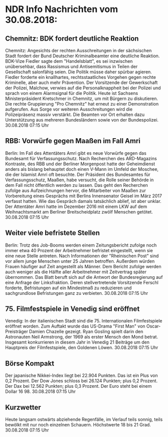 # NDR Info Nachrichten vom 30.08.2018:


## Chemnitz: BDK fordert deutliche Reaktion
Chemnitz: Angesichts der rechten Ausschreitungen in der sächsischen Stadt fordert der Bund Deutscher Kriminalbeamter eine deutliche Reaktion. BDK-Vize Fiedler sagte dem "Handelsblatt", es sei inzwischen unübersehbar, dass Rassismus und Antisemitismus in Teilen der Gesellschaft salonfähig seien. Die Politik müsse daher spürbar agieren. Fiedler forderte ein knallhartes, rechtsstaatliches Vorgehen gegen rechte Kriminelle, aber auch mehr Prävention. Der Vorsitzende der Gewerkschaft der Polizei, Malchow, verwies auf die Personalknappheit bei der Polizei und sprach von einem Alarmsignal für die Politik. Heute ist Sachsens Ministerpräsident Kretschmer in Chemnitz, um mit Bürgern zu diskutieren. Die rechte Gruppierung "Pro Chemnitz" hat erneut zu einer Demonstration aufgerufen. Aus Sorge vor weiteren Ausschreitungen wird die Polizeipräsenz massiv verstärkt. Die Beamten vor Ort erhalten dazu Unterstützung aus mehreren Bundesländern sowie von der Bundespolizei. 30.08.2018 07:15 Uhr 

## RBB: Vorwürfe gegen Maaßen im Fall Amri
Berlin: Im Fall des Attentäters Amri gibt es neue Vorwürfe gegen das Bundesamt für Verfassungsschutz. Nach Recherchen des ARD-Magazins Kontraste, des RBB und der Berliner Morgenpost hatte der Geheimdienst anders als bislang behauptet doch einen V-Mann im Umfeld der Moschee, die der Islamist Amri oft besuchte. Der Präsident des Bundesamtes für Verfassungsschutz, Maaßen, habe versucht, die Rolle seiner Behörde in dem Fall nicht öffentlich werden zu lassen. Das geht den Recherchen zufolge aus Aufzeichnungen hervor, die Mitarbeiter von Maaßen zur Vorbereitung eines Gesprächs mit Berlins Innensenator Geisel im März 2017 verfasst hatten. Wie das Gespräch damals tatsächlich ablief, ist aber unklar. Der Attentäter Amri hatte im Dezember 2016 mit einem LKW auf dem Weihnachtsmarkt am Berliner Breitscheidplatz zwölf Menschen getötet. 30.08.2018 07:15 Uhr 

## Weiter viele befristete Stellen
Berlin: Trotz des Job-Booms werden einem Zeitungsbericht zufolge noch immer etwa 40 Prozent der Arbeitnehmer befristet eingestellt, wenn sie eine neue Stelle antreten. Nach Informationen der "Rheinischen Post" sind vor allem junge Menschen unter 25 Jahren betroffen. Außerdem würden Frauen häufiger auf Zeit angestellt als Männer. Dem Bericht zufolge werden auch weniger als die Hälfte aller Arbeitnehmer mit Zeitvertrag später übernommen. Das Blatt beruft sich auf die Antwort der Bundesregierung auf eine Anfrage der Linksfraktion. Deren stellvertretende Vorsitzende Ferschl forderte, Befristungen auf ein Mindestmaß zu reduzieren und sachgrundlose Befristungen ganz zu verbieten. 30.08.2018 07:15 Uhr 

## 75. Filmfestspiele in Venedig sind eröffnet
Venedig: In der italienischen Stadt sind die 75. Internationalen Filmfestspiele eröffnet worden. Zum Auftakt wurde das US-Drama "First Man" von Oscar-Preisträger Damien Chazelle gezeigt. Ryan Gosling spielt darin den Astronauten Neil Armstrong, der 1969 als erster Mensch den Mond betrat. Insgesamt konkurrieren in diesem Jahr in Venedig 21 Beiträge um den Hauptpreis der Filmfestspiele, den Goldenen Löwen. 30.08.2018 07:15 Uhr 

## Börse Kompakt
Der japanische Nikkei-Index liegt bei 22.904 Punkten. Das ist ein Plus von 0,2 Prozent. Der Dow Jones schloss bei 26.124 Punkten; plus 0,2 Prozent. Der Dax bei 12.562 Punkten; plus 0,3 Prozent. Der Euro steht bei einem Dollar 16 98. 30.08.2018 07:15 Uhr 

## Kurzwetter
Heute langsam ostwärts abziehende Regenfälle, im Verlauf teils sonnig, teils bewölkt mit nur noch einzelnen Schauern. Höchstwerte 18 bis 21 Grad. 30.08.2018 07:15 Uhr 
